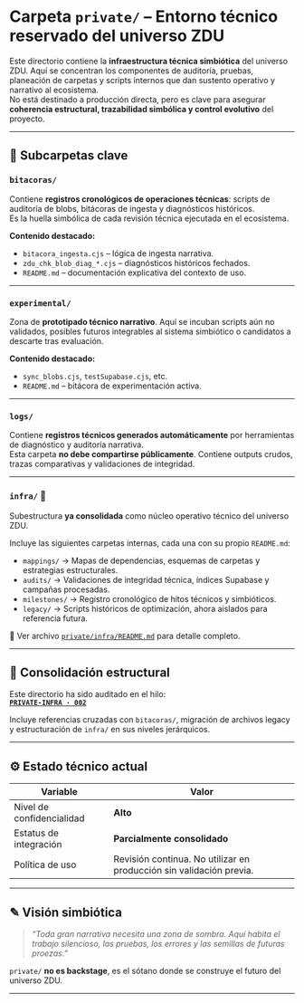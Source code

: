 # Carpeta `private/` – Entorno técnico reservado del universo ZDU

Este directorio contiene la **infraestructura técnica simbiótica** del universo ZDU. Aquí se concentran los componentes de auditoría, pruebas, planeación de carpetas y scripts internos que dan sustento operativo y narrativo al ecosistema.  
No está destinado a producción directa, pero es clave para asegurar **coherencia estructural, trazabilidad simbólica y control evolutivo** del proyecto.

---

## 📁 Subcarpetas clave

### `bitacoras/`
Contiene **registros cronológicos de operaciones técnicas**: scripts de auditoría de blobs, bitácoras de ingesta y diagnósticos históricos.  
Es la huella simbólica de cada revisión técnica ejecutada en el ecosistema.

**Contenido destacado:**
- `bitacora_ingesta.cjs` – lógica de ingesta narrativa.
- `zdu_chk_blob_diag_*.cjs` – diagnósticos históricos fechados.
- `README.md` – documentación explicativa del contexto de uso.

---

### `experimental/`
Zona de **prototipado técnico narrativo**. Aquí se incuban scripts aún no validados, posibles futuros integrables al sistema simbiótico o candidatos a descarte tras evaluación.

**Contenido destacado:**
- `sync_blobs.cjs`, `testSupabase.cjs`, etc.
- `README.md` – bitácora de experimentación activa.

---

### `logs/`
Contiene **registros técnicos generados automáticamente** por herramientas de diagnóstico y auditoría narrativa.  
Esta carpeta **no debe compartirse públicamente**. Contiene outputs crudos, trazas comparativas y validaciones de integridad.

---

### `infra/` 🔧  
Subestructura **ya consolidada** como núcleo operativo técnico del universo ZDU.

Incluye las siguientes carpetas internas, cada una con su propio `README.md`:

- `mappings/` → Mapas de dependencias, esquemas de carpetas y estrategias estructurales.
- `audits/` → Validaciones de integridad técnica, índices Supabase y campañas procesadas.
- `milestones/` → Registro cronológico de hitos técnicos y simbióticos.
- `legacy/` → Scripts históricos de optimización, ahora aislados para referencia futura.

🔗 Ver archivo [`private/infra/README.md`](infra/readme.md) para detalle completo.

---

## 🔁 Consolidación estructural

Este directorio ha sido auditado en el hilo:  
**[`PRIVATE-INFRA · 002`](https://github.com/pmosqueira-sketch/zdu-narrativa-app)**

Incluye referencias cruzadas con `bitacoras/`, migración de archivos legacy y estructuración de `infra/` en sus niveles jerárquicos.

---

## ⚙️ Estado técnico actual

| Variable                   | Valor                          |
|----------------------------|-------------------------------|
| Nivel de confidencialidad | **Alto**                       |
| Estatus de integración    | **Parcialmente consolidado**   |
| Política de uso           | Revisión continua. No utilizar en producción sin validación previa.|

---

## ✎ Visión simbiótica

> *“Toda gran narrativa necesita una zona de sombra. Aquí habita el trabajo silencioso, las pruebas, los errores y las semillas de futuras proezas.”*

`private/` **no es backstage**, es el sótano donde se construye el futuro del universo ZDU.

---
